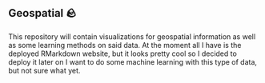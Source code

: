 ## Geospatial 🪨

This repository will contain visualizations for geospatial information as well as some learning methods on said data. At the moment all I have is the deployed RMarkdown website, but it looks pretty cool so I decided to deploy it later on I want to do some machine learning with this type of data, but not sure what yet.
